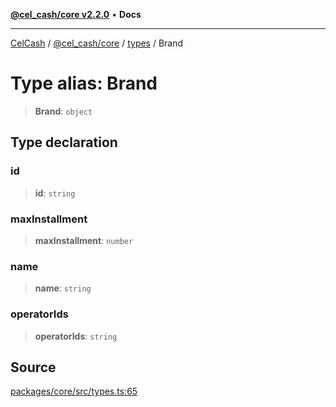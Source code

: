 [**@cel_cash/core v2.2.0**](../../README.md) • **Docs**

***

[CelCash](../../../../packages.md) / [@cel\_cash/core](../../README.md) / [types](../README.md) / Brand

# Type alias: Brand

> **Brand**: `object`

## Type declaration

### id

> **id**: `string`

### maxInstallment

> **maxInstallment**: `number`

### name

> **name**: `string`

### operatorIds

> **operatorIds**: `string`

## Source

[packages/core/src/types.ts:65](https://github.com/Pyxlab/celcash/blob/f7cdc752c29f8a0dcef033e212602412d2050afc/packages/core/src/types.ts#L65)
